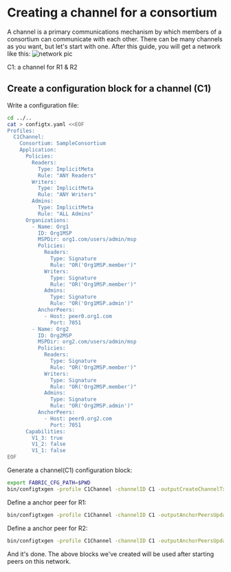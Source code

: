 # Creating a channel for a consortium

A channel is a primary communications mechanism by which members of a consortium can communicate with each other.
There can be many channels as you want, but let's start with one.
After this guide, you will get a network like this:
![network pic](https://hyperledger-fabric.readthedocs.io/en/release-1.3/_images/network.diagram.4.png "Target network - 04")

C1: a channel for R1 & R2

## Create a configuration block for a channel (C1)

Write a configuration file:

```bash
cd ../..
cat > configtx.yaml <<EOF
Profiles:
  C1Channel:
    Consortium: SampleConsortium
    Application:
      Policies:
        Readers:
          Type: ImplicitMeta
          Rule: "ANY Readers"
        Writers:
          Type: ImplicitMeta
          Rule: "ANY Writers"
        Admins:
          Type: ImplicitMeta
          Rule: "ALL Admins"
      Organizations:
        - Name: Org1
          ID: Org1MSP
          MSPDir: org1.com/users/admin/msp
          Policies:
            Readers:
              Type: Signature
              Rule: "OR('Org1MSP.member')"
            Writers:
              Type: Signature
              Rule: "OR('Org1MSP.member')"
            Admins:
              Type: Signature
              Rule: "OR('Org1MSP.admin')"
          AnchorPeers:
            - Host: peer0.org1.com
              Port: 7051
        - Name: Org2
          ID: Org2MSP
          MSPDir: org2.com/users/admin/msp
          Policies:
            Readers:
              Type: Signature
              Rule: "OR('Org2MSP.member')"
            Writers:
              Type: Signature
              Rule: "OR('Org2MSP.member')"
            Admins:
              Type: Signature
              Rule: "OR('Org2MSP.admin')"
          AnchorPeers:
            - Host: peer0.org2.com
              Port: 7051
      Capabilities:
        V1_3: true
        V1_2: false
        V1_1: false
EOF
```

Generate a channel(C1) configuration block:

```bash
export FABRIC_CFG_PATH=$PWD
bin/configtxgen -profile C1Channel -channelID C1 -outputCreateChannelTx C1.tx
```

Define a anchor peer for R1:

```bash
bin/configtxgen -profile C1Channel -channelID C1 -outputAnchorPeersUpdate C1R1anchors.tx -asOrg Org1
```

Define a anchor peer for R2:

```bash
bin/configtxgen -profile C1Channel -channelID C1 -outputAnchorPeersUpdate C1R2anshors.tx -asOrg Org2
```

And it's done. The above blocks we've created will be used after starting peers on this network.